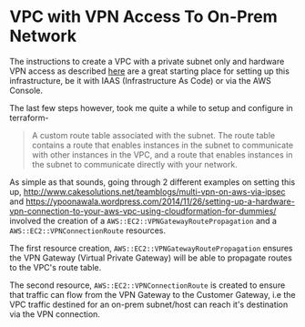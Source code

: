 # VPC with VPN Access To On-Prem Network
The instructions to create a VPC with a private subnet only and hardware VPN access as described [here](http://docs.aws.amazon.com/AmazonVPC/latest/UserGuide/VPC_Scenario4.html) are a great starting place for setting up this infrastructure, be it with IAAS (Infrastructure As Code) or via the AWS Console.

The last few steps however, took me quite a while to setup and configure in terraform-
> A custom route table associated with the subnet. The route table contains a route that enables instances in the subnet to communicate with other instances in the VPC, and a route that enables instances in the subnet to communicate directly with your network.

As simple as that sounds, going through 2 different examples on setting this up, http://www.cakesolutions.net/teamblogs/multi-vpn-on-aws-via-ipsec and https://ypoonawala.wordpress.com/2014/11/26/setting-up-a-hardware-vpn-connection-to-your-aws-vpc-using-cloudformation-for-dummies/ involved the creation of a `AWS::EC2::VPNGatewayRoutePropagation` and a `AWS::EC2::VPNConnectionRoute` resources.

The first resource creation, `AWS::EC2::VPNGatewayRoutePropagation` ensures the VPN Gateway (Virtual Private Gateway) will be able to propagate routes to the VPC's route table.

The second resource, `AWS::EC2::VPNConnectionRoute` is created to ensure that traffic can flow from the VPN Gateway to the Customer Gateway, i.e the VPC traffic destined for an on-prem subnet/host can reach it's destination via the VPN connection.
